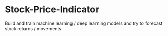 # Stock-Price-Indicator
Build and train machine learning / deep learning models and try to forecast stock returns / movements.
